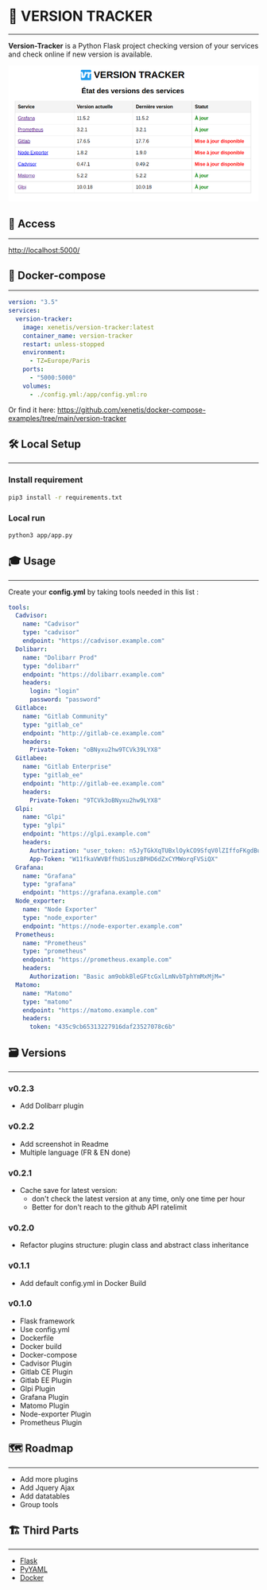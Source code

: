 # 📡 VERSION TRACKER

---

**Version-Tracker** is a Python Flask project checking version of your services and check online if new version is available. 

![Version-Tracker-Screenshot](/app/static/screenshot.png "Version Tracker Screenshot")
## 🪪 Access

---

[http://localhost:5000/](http://localhost:5000/)


## 🏁 Docker-compose

---

````yaml
version: "3.5"
services:
  version-tracker:
    image: xenetis/version-tracker:latest
    container_name: version-tracker
    restart: unless-stopped
    environment:
      - TZ=Europe/Paris
    ports:
      - "5000:5000"
    volumes:
      - ./config.yml:/app/config.yml:ro
````


Or find it here: https://github.com/xenetis/docker-compose-examples/tree/main/version-tracker

## 🛠 Local Setup

---

### Install requirement
````bash
pip3 install -r requirements.txt
````

### Local run
````bash
python3 app/app.py
````

## 🎓 Usage

---

Create your **config.yml** by taking tools needed in this list : 

````yaml
tools:
  Cadvisor:
    name: "Cadvisor"
    type: "cadvisor"
    endpoint: "https://cadvisor.example.com"
  Dolibarr:
    name: "Dolibarr Prod"
    type: "dolibarr"
    endpoint: "https://dolibarr.example.com"
    headers:
      login: "login"
      password: "password"
  Gitlabce:
    name: "Gitlab Community"
    type: "gitlab_ce"
    endpoint: "http://gitlab-ce.example.com"
    headers:
      Private-Token: "oBNyxu2hw9TCVk39LYX8"
  Gitlabee:
    name: "Gitlab Enterprise"
    type: "gitlab_ee"
    endpoint: "http://gitlab-ee.example.com"
    headers:
      Private-Token: "9TCVk3oBNyxu2hw9LYX8"
  Glpi:
    name: "Glpi"
    type: "glpi"
    endpoint: "https://glpi.example.com"
    headers:
      Authorization: "user_token: n5JyTGkXqTUBxlOykCO9SfqV0lZIffoFKgdBujI2"
      App-Token: "W11fkaVWVBffhUS1uszBPHD6dZxCYMWorqFVSiQX"
  Grafana:
    name: "Grafana"
    type: "grafana"
    endpoint: "https://grafana.example.com"
  Node_exporter:
    name: "Node Exporter"
    type: "node_exporter"
    endpoint: "https://node-exporter.example.com"
  Prometheus:
    name: "Prometheus"
    type: "prometheus"
    endpoint: "https://prometheus.example.com"
    headers:
      Authorization: "Basic am9obkBleGFtcGxlLmNvbTphYmMxMjM="
  Matomo:
    name: "Matomo"
    type: "matomo"
    endpoint: "https://matomo.example.com"
    headers:
      token: "435c9cb65313227916daf23527078c6b"
````



## 🗃 Versions

---

### v0.2.3

- Add Dolibarr plugin

### v0.2.2

- Add screenshot in Readme
- Multiple language (FR & EN done)

### v0.2.1

- Cache save for latest version: 
  - don't check the latest version at any time, only one time per hour
  - Better for don't reach to the github API ratelimit

### v0.2.0

- Refactor plugins structure: plugin class and abstract class inheritance

### v0.1.1

- Add default config.yml in Docker Build

### v0.1.0

- Flask framework
- Use config.yml
- Dockerfile
- Docker build
- Docker-compose
- Cadvisor Plugin
- Gitlab CE Plugin
- Gitlab EE Plugin
- Glpi Plugin
- Grafana Plugin
- Matomo Plugin
- Node-exporter Plugin
- Prometheus Plugin


## 🗺 Roadmap

---

- Add more plugins
- Add Jquery Ajax 
- Add datatables
- Group tools


## 🏗 Third Parts

---

- [Flask](https://palletsprojects.com/p/flask/)
- [PyYAML](https://pyyaml.org/)
- [Docker](https://www.docker.com/)
